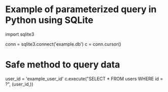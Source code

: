 # Example of parameterized query in Python using SQLite
import sqlite3

conn = sqlite3.connect('example.db')
c = conn.cursor()

# Safe method to query data
user_id = 'example_user_id'
c.execute("SELECT * FROM users WHERE id = ?", (user_id,))
